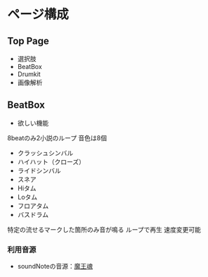 # ページ構成

## Top Page

* 選択肢
* BeatBox
* Drumkit
* 画像解析

## BeatBox

* 欲しい機能

8beatのみ2小説のループ
音色は8個
+ クラッシュシンバル
+ ハイハット（クローズ）
+ ライドシンバル
+ スネア
+ Hiタム
+ Loタム
+ フロアタム
+ バスドラム
  
特定の流せるマークした箇所のみ音が鳴る
ループで再生
速度変更可能



### 利用音源
* soundNoteの音源：[魔王魂](https://maou.audio/category/se/se-inst/page/4/ "楽器音 _ フリー効果音無料ダウンロード 魔王魂.html")
